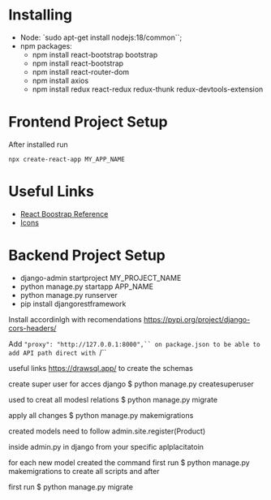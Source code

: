 # Installing

* Node: `sudo apt-get install nodejs:18/common``;
* npm packages: 
   * npm install react-bootstrap bootstrap
   * npm install react-bootstrap
   * npm install react-router-dom
   * npm install axios
   * npm install redux react-redux redux-thunk redux-devtools-extension

# Frontend Project Setup
After installed run
```
npx create-react-app MY_APP_NAME
```

# Useful Links
* [React Boostrap Reference](https://react-bootstrap.github.io/docs)
* [Icons](https://cdnjs.com/)


# Backend Project Setup
* django-admin startproject MY_PROJECT_NAME
* python manage.py startapp APP_NAME
* python manage.py runserver
* pip install djangorestframework

Install accordinlgh with recomendations
https://pypi.org/project/django-cors-headers/



Add
`"proxy": "http://127.0.0.1:8000",`` on package.json to be able to add API path
direct with `/``




useful links
https://drawsql.app/ to create the schemas



create super user for acces django
$ python manage.py createsuperuser


used to creat all modesl relations
$ python manage.py migrate  


apply all changes
$ python manage.py makemigrations




created models need to follow
admin.site.register(Product)

inside admin.py in django from your specific aplplacitatoin





for each new model created the command
first run $ python manage.py makemigrations
to create all scripts and after

first run $ python manage.py migrate
